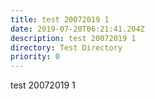 ```yaml
---
title: test 20072019 1
date: 2019-07-20T06:21:41.204Z
description: test 20072019 1
directory: Test Directory
priority: 0
---
```

test 20072019 1
